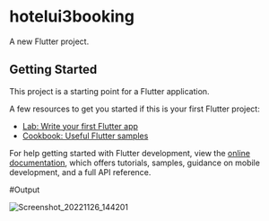 # hotelui3booking

A new Flutter project.

## Getting Started

This project is a starting point for a Flutter application.

A few resources to get you started if this is your first Flutter project:

- [Lab: Write your first Flutter app](https://docs.flutter.dev/get-started/codelab)
- [Cookbook: Useful Flutter samples](https://docs.flutter.dev/cookbook)

For help getting started with Flutter development, view the
[online documentation](https://docs.flutter.dev/), which offers tutorials,
samples, guidance on mobile development, and a full API reference.


#Output

![Screenshot_20221126_144201](https://user-images.githubusercontent.com/107807403/204081399-be2dc5c8-c6e2-49a1-af8a-47b6f5be77c9.png)
